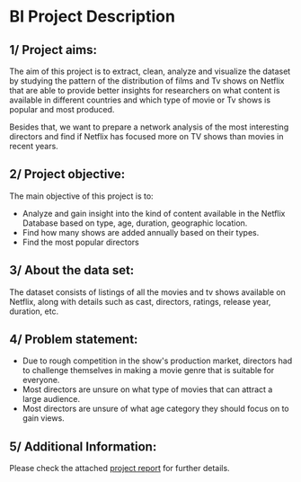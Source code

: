 # BI Project Description

## 1/ Project aims:

The aim of this project is to extract, clean, analyze and visualize the dataset by studying the pattern of the distribution of films and Tv shows on Netflix that are able to provide better insights for researchers on what content is available in different countries and which type of movie or Tv shows is popular and most produced.

Besides that, we want to prepare a network analysis of the most interesting directors and find if Netflix has focused more on TV shows than movies in recent years.

## 2/ Project objective:

The main objective of this project is to:
* Analyze and gain insight into the kind of content available in the Netflix Database based on type, age, duration, geographic location.
* Find how many shows are added annually based on their types.
* Find the most popular directors

## 3/ About the data set:
The dataset consists of listings of all the movies and tv shows available on Netflix, along with
details such as cast, directors, ratings, release year, duration, etc.

## 4/ Problem statement:

* Due to rough competition in the show's production market, directors had to challenge themselves in making a movie genre that is suitable for everyone.
* Most directors are unsure on what type of movies that can attract a large audience.
* Most directors are unsure of what age category they should focus on to gain views.

## 5/ Additional Information:

Please check the attached [project report](https://github.com/mikasso01/BI-Project/blob/main/Business%20Intelligence%20Project%20report.pdf) for further details.
